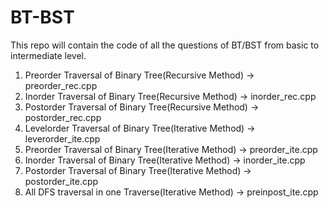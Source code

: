 # BT-BST
This repo will contain the code of all the questions of BT/BST from basic to intermediate level.


1. Preorder Traversal of Binary Tree(Recursive Method) -> preorder_rec.cpp
2. Inorder Traversal of Binary Tree(Recursive Method) -> inorder_rec.cpp
3. Postorder Traversal of Binary Tree(Recursive Method) -> postorder_rec.cpp
4. Levelorder Traversal of Binary Tree(Iterative Method) -> leverorder_ite.cpp
5. Preorder Traversal of Binary Tree(Iterative Method) -> preorder_ite.cpp
6. Inorder Traversal of Binary Tree(Iterative Method) -> inorder_ite.cpp
7. Postorder Traversal of Binary Tree(Iterative Method) -> postorder_ite.cpp
8. All DFS traversal in one Traverse(Iterative Method) -> preinpost_ite.cpp